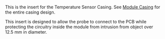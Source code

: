 This is the insert for the Temperature Sensor Casing. See [Module Casing](https://github.com/grender007/Modular-Biomedical-Sensor-Board-for-Education/tree/main/Housing%20Models/Module%20Casing) for the entire casing design.

This insert is designed to allow the probe to connect to the PCB while protecting the circuitry inside the module from intrusion from object over 12.5 mm in diameter.
